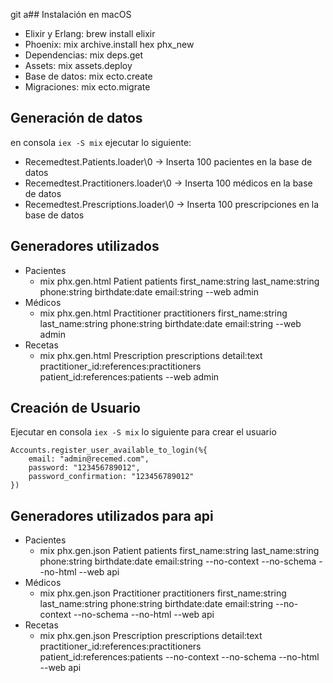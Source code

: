 git a## Instalación en macOS

* Elixir y Erlang: brew install elixir
* Phoenix: mix archive.install hex phx_new
* Dependencias: mix deps.get
* Assets: mix assets.deploy
* Base de datos: mix ecto.create
* Migraciones: mix ecto.migrate

## Generación de datos
en consola  `iex -S mix` ejecutar lo siguiente:

* Recemedtest.Patients.loader\0 -> Inserta 100 pacientes en la base de datos
* Recemedtest.Practitioners.loader\0 -> Inserta 100 médicos en la base de datos
* Recemedtest.Prescriptions.loader\0 -> Inserta 100 prescripciones en la base de datos

## Generadores utilizados

* Pacientes
    * mix phx.gen.html Patient patients first_name:string last_name:string phone:string birthdate:date email:string --web admin
* Médicos
    * mix phx.gen.html Practitioner practitioners first_name:string last_name:string phone:string birthdate:date email:string --web admin
* Recetas
    * mix phx.gen.html Prescription prescriptions detail:text practitioner_id:references:practitioners patient_id:references:patients --web admin

## Creación de Usuario

Ejecutar en consola `iex -S mix` lo siguiente para crear el usuario
```
Accounts.register_user_available_to_login(%{
    email: "admin@recemed.com",
    password: "123456789012",
    password_confirmation: "123456789012"
})
```

## Generadores utilizados para api

* Pacientes
    * mix phx.gen.json Patient patients first_name:string last_name:string phone:string birthdate:date email:string --no-context --no-schema --no-html --web api
* Médicos
    * mix phx.gen.json Practitioner practitioners first_name:string last_name:string phone:string birthdate:date email:string --no-context --no-schema --no-html --web api
* Recetas
    * mix phx.gen.json Prescription prescriptions detail:text practitioner_id:references:practitioners patient_id:references:patients --no-context --no-schema --no-html --web api
